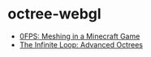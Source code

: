 # octree-webgl

- [0FPS: Meshing in a Minecraft Game](https://0fps.net/2012/06/30/meshing-in-a-minecraft-game/)
- [The Infinite Loop: Advanced Octrees](https://geidav.wordpress.com/2014/07/18/advanced-octrees-1-preliminaries-insertion-strategies-and-max-tree-depth/)
